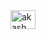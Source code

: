 <a href="#" target="_blank">
    <img align="center" src="https://drive.google.com/file/d/1WRojYiiZYa90RIMnMslkq3uBLMCjWGa3/view?usp=sharing" alt="akash" height="30" width="40" />
</a>
